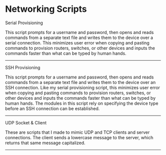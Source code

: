 # Networking Scripts


Serial Provisioning

This script prompts for a username and password, then opens and reads commands from a separate text 
file and writes them to the device over a serial connection. This minimizes user error when copying 
and pasting commands to provision routers, switches, or other devices and inputs the commands faster 
than what can be typed by human hands.

-------------------------------------------------------------------------------------------------
SSH Provisioning 

This script prompts for a username and password, then opens and reads commands from a separate text 
file and writes them to the device over an SSH connection. Like my serial provisioning script, this 
minimizes user error when copying and pasting commands to provision routers, switches, or other 
devices and inputs the commands faster than what can be typed by human hands.
The modules in this script rely on specifying the device type before an SSH connection can be 
established.

-------------------------------------------------------------------------------------------------
UDP Socket & Client

These are scripts that I made to mimic UDP and TCP clients and server connections. 
The client sends a lowercase message to the server, which returns that same message capitalized. 

-------------------------------------------------------------------------------------------------
